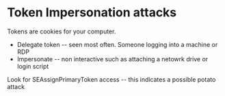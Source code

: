 # Token Impersonation attacks
Tokens are cookies for your computer. 
- Delegate token -- seen most often. Someone logging into a machine or RDP
- Impersonate -- non interactive such as attaching a netowrk drive or login script

Look for SEAssignPrimaryToken access -- this indicates a possible potato attack
